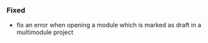 ### Fixed

- fix an error when opening a module which is marked as draft in a multimodule
  project
